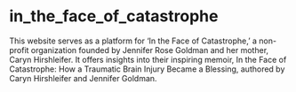 # in_the_face_of_catastrophe
This website serves as a platform for ‘In the Face of Catastrophe,’ a non-profit organization founded by Jennifer Rose Goldman and her mother, Caryn Hirshleifer. It offers insights into their inspiring memoir, In the Face of Catastrophe: How a Traumatic Brain Injury Became a Blessing, authored by Caryn Hirshleifer and Jennifer Goldman. 
